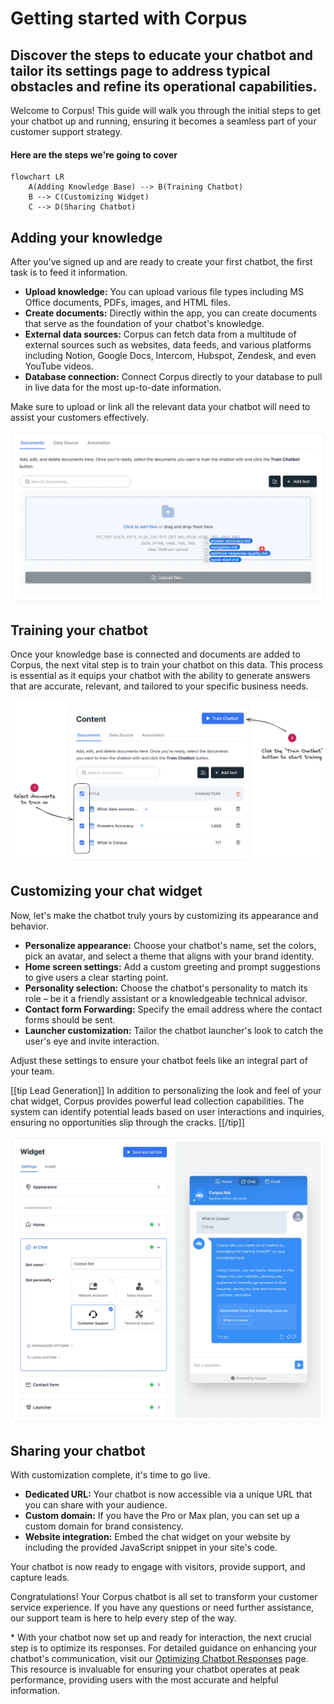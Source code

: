 # Getting started with Corpus
## Discover the steps to educate your chatbot and tailor its settings page to address typical obstacles and refine its operational capabilities.

Welcome to Corpus! This guide will walk you through the initial steps to get your chatbot up and running, ensuring it becomes a seamless part of your customer support strategy.

#### Here are the steps we're going to cover

```mermaid
flowchart LR
    A(Adding Knowledge Base) --> B(Training Chatbot)
    B --> C(Customizing Widget)
    C --> D(Sharing Chatbot)
```

## Adding your knowledge

After you've signed up and are ready to create your first chatbot, the first task is to feed it information.

- **Upload knowledge:** You can upload various file types including MS Office documents, PDFs, images, and HTML files.
- **Create documents:** Directly within the app, you can create documents that serve as the foundation of your chatbot's knowledge.
- **External data sources:** Corpus can fetch data from a multitude of external sources such as websites, data feeds, and various platforms including Notion, Google Docs, Intercom, Hubspot, Zendesk, and even YouTube videos.
- **Database connection:** Connect Corpus directly to your database to pull in live data for the most up-to-date information.

Make sure to upload or link all the relevant data your chatbot will need to assist your customers effectively.

![Corpus Chat: Drag files for training](../media/training-files.webp)

## Training your chatbot

Once your knowledge base is connected and documents are added to Corpus, the next vital step is to train your chatbot on this data. This process is essential as it equips your chatbot with the ability to generate answers that are accurate, relevant, and tailored to your specific business needs.

![Corpus Chat: Drag files for training](../media/training.webp)

## Customizing your chat widget

Now, let's make the chatbot truly yours by customizing its appearance and behavior.

- **Personalize appearance:** Choose your chatbot's name, set the colors, pick an avatar, and select a theme that aligns with your brand identity.
- **Home screen settings:** Add a custom greeting and prompt suggestions to give users a clear starting point.
- **Personality selection:** Choose the chatbot's personality to match its role – be it a friendly assistant or a knowledgeable technical advisor.
- **Contact form Forwarding:** Specify the email address where the contact forms should be sent.
- **Launcher customization:** Tailor the chatbot launcher's look to catch the user's eye and invite interaction.

Adjust these settings to ensure your chatbot feels like an integral part of your team.

[[tip Lead Generation]]
In addition to personalizing the look and feel of your chat widget, Corpus provides powerful lead collection capabilities. The system can identify potential leads based on user interactions and inquiries, ensuring no opportunities slip through the cracks.
[[/tip]]

![Corpus Chat: Widget customization options](../media/widget-hero.webp)

## Sharing your chatbot

With customization complete, it's time to go live.

- **Dedicated URL:** Your chatbot is now accessible via a unique URL that you can share with your audience.
- **Custom domain:** If you have the Pro or Max plan, you can set up a custom domain for brand consistency.
- **Website integration:** Embed the chat widget on your website by including the provided JavaScript snippet in your site's code.

Your chatbot is now ready to engage with visitors, provide support, and capture leads.

Congratulations! Your Corpus chatbot is all set to transform your customer service experience. If you have any questions or need further assistance, our support team is here to help every step of the way.

\* With your chatbot now set up and ready for interaction, the next crucial step is to optimize its responses. For detailed guidance on enhancing your chatbot's communication, visit our [Optimizing Chatbot Responses](/overview/optimize-response-quality.md) page. This resource is invaluable for ensuring your chatbot operates at peak performance, providing users with the most accurate and helpful information.
